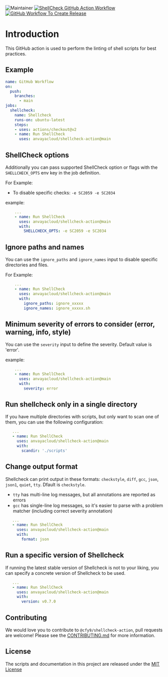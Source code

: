 ![Maintainer](https://img.shields.io/badge/Maintained%20By-Ananta%20Cloud-brightgreen) [![ShellCheck GitHub Action Workflow](https://github.com/anantacloud/shellcheck-action/actions/workflows/main.yaml/badge.svg)](https://github.com/anantacloud/shellcheck-action/actions/workflows/main.yaml) [![GitHub Workflow To Create Release](https://github.com/anantacloud/shellcheck-action/actions/workflows/release.yaml/badge.svg)](https://github.com/anantacloud/shellcheck-action/actions/workflows/release.yaml)

# Introduction

This GitHub action is used to perform the linting of shell scripts for best practices.

## Example

```yaml
name: GitHub Workflow
on:
  push:
    branches:
      - main
jobs:
  shellcheck:
    name: Shellcheck
    runs-on: ubuntu-latest
    steps:
    - uses: actions/checkout@v2
    - name: Run ShellCheck
      uses: anvayacloud/shellcheck-action@main
```

## ShellCheck options

Additionally you can pass supported ShellCheck option or flags with the `SHELLCHECK_OPTS` env key in the job definition.

For Example:

* To disable specific checks: `-e SC2059 -e SC2034`

example:

```yaml
    ...
    - name: Run ShellCheck
      uses: anvayacloud/shellcheck-action@main
      with:
        SHELLCHECK_OPTS: -e SC2059 -e SC2034
```

## Ignore paths and names

You can use the `ignore_paths` and `ignore_names` input to disable specific directories and files.

For Example:

```yaml
    ...
    - name: Run ShellCheck
      uses: anvayacloud/shellcheck-action@main
      with:
        ignore_paths: ignore_xxxxx
        ignore_names: ignore_xxxxx.sh
```

## Minimum severity of errors to consider (error, warning, info, style)

You can use the `severity` input to define the severity. Default value is 'error'.

example:

```yaml
    ...
    - name: Run ShellCheck
      uses: anvayacloud/shellcheck-action@main
      with:
        severity: error
```

## Run shellcheck only in a single directory

If you have multiple directories with scripts, but only want to scan one of them, you can use the following configuration:

```yaml
   ...
   - name: Run ShellCheck
     uses: anvayacloud/shellcheck-action@main
     with:
       scandir: './scripts'
```

## Change output format

Shellcheck can print output in these formats: `checkstyle`, `diff`, `gcc`, `json`, `json1`, `quiet`, `tty`. Dfault is `checkstyle`.

- `tty` has multi-line log messages, but all annotations are reported as errors
- `gcc` has single-line log messages, so it's easier to parse with a problem matcher (including correct severity annotation)

```yaml
   ...
   - name: Run ShellCheck
     uses: anvayacloud/shellcheck-action@main
     with:
       format: json
```

## Run a specific version of Shellcheck

If running the latest stable version of Shellcheck is not to your liking, you can specify a concrete version of Shellcheck to be used.

```yaml
   ...
   - name: Run ShellCheck
     uses: anvayacloud/shellcheck-action@main
     with:
       version: v0.7.0
```

## Contributing
We would love you to contribute to `@cfy9/shellcheck-action`, pull requests are welcome! Please see the [CONTRIBUTING.md](CONTRIBUTING.md) for more information.

## License
The scripts and documentation in this project are released under the [MIT License](LICENSE)
